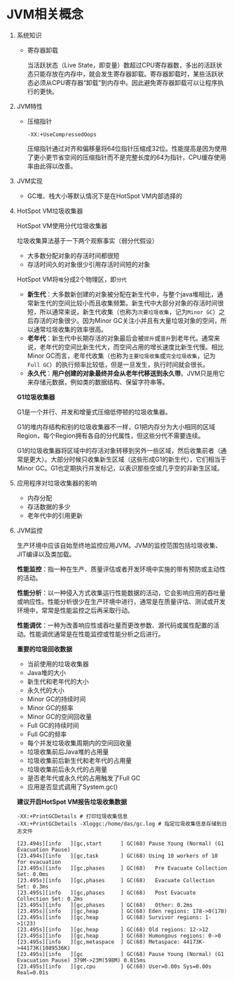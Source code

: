 # JVM相关概念

1. 系统知识

   * 寄存器卸载

     当活跃状态（Live State，即变量）数超过CPU寄存器数，多出的活跃状态只能存放在内存中，就会发生寄存器卸载。寄存器卸载时，某些活跃状态必须从CPU寄存器“卸载”到内存中。因此避免寄存器卸载可以让程序执行的更快。

2. JVM特性

   * 压缩指针

     ```shell
     -XX:+UseCompressedOops
     ```

     压缩指针通过对齐和偏移量将64位指针压缩成32位。性能提高是因为使用了更小更节省空间的压缩指针而不是完整长度的64为指针，CPU缓存使用率由此得以改善。

3. JVM实现

   * GC堆、栈大小等默认情况下是在HotSpot VM内部选择的

4. HotSpot VM垃圾收集器

   HotSpot VM使用分代垃圾收集器

   垃圾收集算法基于一下两个观察事实（弱分代假设）

   * 大多数分配对象的存活时间都很短
   * 存活时间久的对象很少引用存活时间短的对象

   HotSpot VM将`堆`分成2个物理区，即`分代`

   * **新生代**：大多数新创建的对象被分配在新生代中，与整个java堆相比，通常新生代的空间比较小而且收集频繁。新生代中大部分对象的存活时间很短，所以通常来说，新生代收集（也称为`次要垃圾收集`，记为`Minor GC`）之后存活的对象很少。因为Minor GC关注小并且有大量垃圾对象的空间，所以通常垃圾收集的效率很高。
   * **老年代**：新生代中长期存活的对象最后会被`提升`或`晋升`到老年代。通常来说，老年代的空间比新生代大，而空间占用的增长速度比新生代慢。相比Minor GC而言，老年代收集（也称为`主要垃圾收集`或`完全垃圾收集`，记为`Full GC`）的执行频率比较低，但是一旦发生，执行时间就会很长。
   * **永久代**：**用户创建的对象最终并会从老年代移送到永久带**。JVM只是用它来存储元数据，例如类的数据结构、保留字符串等。

   **G1垃圾收集器**

   G1是一个并行、并发和增量式压缩低停顿的垃圾收集器。

   G1的堆内存结构和别的垃圾收集器不一样，G1把内存分为大小相同的区域Region，每个Region拥有各自的分代属性，但这些分代不需要连续。

   G1的垃圾收集器将区域中的存活对象转移到另外一些区域，然后收集前者（通常是更大）。大部分时候只收集新生区域（这些形成G1的新生代），它们相当于Minor GC。G1也定期执行并发标记，以表识那些空或几乎空的非新生区域。

5. 应用程序对垃圾收集器的影响

   * 内存分配
   * 存活数据的多少
   * 老年代中的引用更新

6. JVM监控

   生产环境中应该自始至终地监控应用JVM。JVM的监控范围包括垃圾收集、JIT编译以及类加载。

   **性能监控**：指一种在生产、质量评估或者开发环境中实施的带有预防或主动性的活动。

   **性能分析**：以一种侵入方式收集运行性能数据的活动，它会影响应用的吞吐量或响应性。性能分析很少在生产环境中进行，通常是在质量评估、测试或开发环境中，常常是性能监控之后再采取行动。

   **性能调优**：一种为改善响应性或吞吐量而更改参数、源代码或属性配置的活动。性能调优通常是在性能监控或性能分析之后进行。

   **重要的垃圾回收数据**

   * 当前使用的垃圾收集器
   * Java堆的大小
   * 新生代和老年代的大小
   * 永久代的大小
   * Minor GC的持续时间
   * Minor GC的频率
   * Minor GC的空间回收量
   * Full GC的持续时间
   * Full GC的频率
   * 每个并发垃圾收集周期内的空间回收量
   * 垃圾收集前后Java堆的占用量
   * 垃圾收集前后新生代和老年代的占用量
   * 垃圾收集前后永久代的占用量
   * 是否老年代或永久代的占用触发了Full GC
   * 应用是否显式调用了System.gc()

   **建议开启HotSpot VM报告垃圾收集数据**
   ```shell
   -XX:+PrintGCDetails # 打印垃圾收集信息
   -XX:+PrintGCDetails -Xloggc:/home/das/gc.log # 指定垃圾收集信息存储到日志文件
   ```

   ```shell
   [23.494s][info   ][gc,start      ] GC(68) Pause Young (Normal) (G1 Evacuation Pause)
   [23.494s][info   ][gc,task       ] GC(68) Using 10 workers of 10 for evacuation
   [23.495s][info   ][gc,phases     ] GC(68)   Pre Evacuate Collection Set: 0.0ms
   [23.495s][info   ][gc,phases     ] GC(68)   Evacuate Collection Set: 0.3ms
   [23.495s][info   ][gc,phases     ] GC(68)   Post Evacuate Collection Set: 0.2ms
   [23.495s][info   ][gc,phases     ] GC(68)   Other: 0.2ms
   [23.495s][info   ][gc,heap       ] GC(68) Eden regions: 178->0(178)
   [23.495s][info   ][gc,heap       ] GC(68) Survivor regions: 1->1(23)
   [23.495s][info   ][gc,heap       ] GC(68) Old regions: 12->12
   [23.495s][info   ][gc,heap       ] GC(68) Humongous regions: 0->0
   [23.495s][info   ][gc,metaspace  ] GC(68) Metaspace: 44173K->44173K(1089536K)
   [23.495s][info   ][gc            ] GC(68) Pause Young (Normal) (G1 Evacuation Pause) 379M->23M(598M) 0.815ms
   [23.495s][info   ][gc,cpu        ] GC(68) User=0.00s Sys=0.00s Real=0.01s
   ```

   
